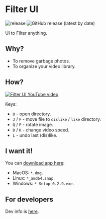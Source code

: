 # Filter UI
![release](https://github.com/zored/filter_ui/workflows/release/badge.svg?branch=master)
![GitHub release (latest by date)](https://img.shields.io/github/v/release/zored/filter_ui)

UI to Filter anything.

## Why?
- To remove garbage photos.
- To organize your video library.

## How?
[![Filter UI YouTube video](image/demo.gif)](https://youtu.be/v1aQ_R6u5EY)

Keys:
- `O` - open directory.
- `J` / `F` - move file to `dislike` / `like` directory.
- `Q` / `P` - rotate image.
- `D` / `K` - change video speed.
- `L` - undo last (dis)like.

## I want it!
You can [download app here](https://github.com/zored/filter_ui/releases/latest):
- MacOS: `*.dmg`.
- Linux: `*_amd64.snap`.
- Windows: `*-Setup-0.2.9.exe`.

## For developers
Dev info is [here](./DEV.md).